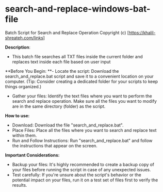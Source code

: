 # search-and-replace-windows-bat-file

Batch Script for Search and Replace Operation
Copyright (c) [https://khalil-shreateh.com/links]

**Description**:
- This batch file searches all TXT files inside the current folder and replaces text inside each file based on user input

**Before You Begin:
**- Locate the script: Download the search_and_replace.bat script and save it to a convenient location on your computer. (Tip: Consider creating a dedicated folder for your scripts to keep things organized.)
- Gather your files: Identify the text files where you want to perform the search and replace operation. Make sure all the files you want to modify are in the same directory (folder) as the script.

**How to use:**
- Download: Download the file "search_and_replace.bat".
- Place Files: Place all the files where you want to search and replace text within them.
- Run and Follow Instructions: Run "search_and_replace.bat" and follow the instructions that appear on the screen.

**Important Considerations:**
- Backup your files: It's highly recommended to create a backup copy of your files before running the script in case of any unexpected issues.
- Test carefully: If you're unsure about the script's behavior or the potential impact on your files, run it on a test set of files first to verify the results.
